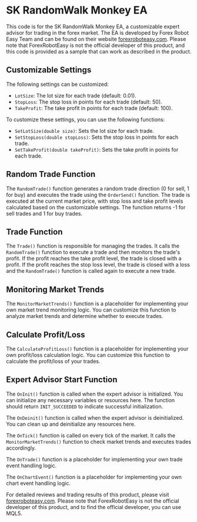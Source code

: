 # SK RandomWalk Monkey EA

This code is for the SK RandomWalk Monkey EA, a customizable expert advisor for trading in the forex market. The EA is developed by Forex Robot Easy Team and can be found on their website [forexroboteasy.com](https://forexroboteasy.com/forex-robot-review/sk-randomwalk-monkey-ea-review-beat-the-trade-game-with-customizable-features/). Please note that ForexRobotEasy is not the official developer of this product, and this code is provided as a sample that can work as described in the product.

## Customizable Settings

The following settings can be customized:

- `LotSize`: The lot size for each trade (default: 0.01).
- `StopLoss`: The stop loss in points for each trade (default: 50).
- `TakeProfit`: The take profit in points for each trade (default: 100).

To customize these settings, you can use the following functions:

- `SetLotSize(double size)`: Sets the lot size for each trade.
- `SetStopLoss(double stopLoss)`: Sets the stop loss in points for each trade.
- `SetTakeProfit(double takeProfit)`: Sets the take profit in points for each trade.

## Random Trade Function

The `RandomTrade()` function generates a random trade direction (0 for sell, 1 for buy) and executes the trade using the `OrderSend()` function. The trade is executed at the current market price, with stop loss and take profit levels calculated based on the customizable settings. The function returns -1 for sell trades and 1 for buy trades.

## Trade Function

The `Trade()` function is responsible for managing the trades. It calls the `RandomTrade()` function to execute a trade and then monitors the trade's profit. If the profit reaches the take profit level, the trade is closed with a profit. If the profit reaches the stop loss level, the trade is closed with a loss and the `RandomTrade()` function is called again to execute a new trade.

## Monitoring Market Trends

The `MonitorMarketTrends()` function is a placeholder for implementing your own market trend monitoring logic. You can customize this function to analyze market trends and determine whether to execute trades.

## Calculate Profit/Loss

The `CalculateProfitLoss()` function is a placeholder for implementing your own profit/loss calculation logic. You can customize this function to calculate the profit/loss of your trades.

## Expert Advisor Start Function

The `OnInit()` function is called when the expert advisor is initialized. You can initialize any necessary variables or resources here. The function should return `INIT_SUCCEEDED` to indicate successful initialization.

The `OnDeinit()` function is called when the expert advisor is deinitialized. You can clean up and deinitialize any resources here.

The `OnTick()` function is called on every tick of the market. It calls the `MonitorMarketTrends()` function to check market trends and executes trades accordingly.

The `OnTrade()` function is a placeholder for implementing your own trade event handling logic.

The `OnChartEvent()` function is a placeholder for implementing your own chart event handling logic.

For detailed reviews and trading results of this product, please visit [forexroboteasy.com](https://forexroboteasy.com/forex-robot-review/sk-randomwalk-monkey-ea-review-beat-the-trade-game-with-customizable-features/). Please note that ForexRobotEasy is not the official developer of this product, and to find the official developer, you can use MQL5.
